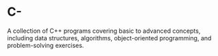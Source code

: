 # C-
A collection of C++ programs covering basic to advanced concepts, including data structures, algorithms, object-oriented programming, and problem-solving exercises.
